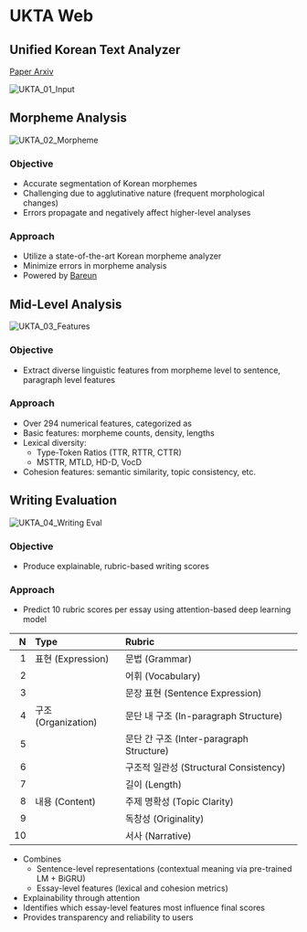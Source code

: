 # UKTA Web  

## Unified Korean Text Analyzer  

[Paper Arxiv](https://arxiv.org/abs/2502.09648)

![UKTA_01_Input](https://github.com/user-attachments/assets/56540368-836a-47c0-958c-0e2a6099277d)

## Morpheme Analysis  

![UKTA_02_Morpheme](https://github.com/user-attachments/assets/e36eca01-c0ff-49da-a7ae-07ec3880e209)

### Objective

- Accurate segmentation of Korean morphemes
- Challenging due to agglutinative nature (frequent morphological changes)
- Errors propagate and negatively affect higher-level analyses

### Approach

- Utilize a state-of-the-art Korean morpheme analyzer
- Minimize errors in morpheme analysis
- Powered by [Bareun](https://bareun.ai/)

## Mid-Level Analysis  

![UKTA_03_Features](https://github.com/user-attachments/assets/275b350f-4a42-4110-9245-1b41e8bbc870)

### Objective

- Extract diverse linguistic features from morpheme level to sentence, paragraph level features

### Approach

- Over 294 numerical features, categorized as
- Basic features: morpheme counts, density, lengths
- Lexical diversity:
  - Type-Token Ratios (TTR, RTTR, CTTR)
  - MSTTR, MTLD, HD-D, VocD
- Cohesion features: semantic similarity, topic consistency, etc.

## Writing Evaluation

![UKTA_04_Writing Eval](https://github.com/user-attachments/assets/b6312959-16dc-448f-b0cd-f8d5bc12da45)

### Objective

- Produce explainable, rubric-based writing scores

### Approach

- Predict 10 rubric scores per essay using attention-based deep learning model

| N  | Type           | Rubric                     |
|----:|:--------------|:---------------------------|
| 1  | 표현 (Expression)   | 문법 (Grammar)         |
| 2  |                     | 어휘 (Vocabulary) |
| 3  |                     | 문장 표현 (Sentence Expression) |  
| 4  | 구조 (Organization) | 문단 내 구조 (In-paragraph Structure) |
| 5  |                     | 문단 간 구조 (Inter-paragraph Structure) |
| 6  |                     | 구조적 일관성 (Structural Consistency) |
| 7  |                     | 길이 (Length)   |
| 8  | 내용 (Content)      | 주제 명확성 (Topic Clarity) |
| 9  |                     | 독창성 (Originality) |
| 10 |                     | 서사 (Narrative) |
  
- Combines
  - Sentence-level representations (contextual meaning via pre-trained LM + BiGRU)
  - Essay-level features (lexical and cohesion metrics)
- Explainability through attention
- Identifies which essay-level features most influence final scores
- Provides transparency and reliability to users
